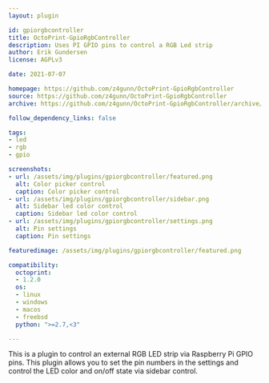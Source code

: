 ```yaml
---
layout: plugin

id: gpiorgbcontroller
title: OctoPrint-GpioRgbController
description: Uses PI GPIO pins to control a RGB Led strip
author: Erik Gundersen
license: AGPLv3

date: 2021-07-07

homepage: https://github.com/z4gunn/OctoPrint-GpioRgbController
source: https://github.com/z4gunn/OctoPrint-GpioRgbController
archive: https://github.com/z4gunn/OctoPrint-GpioRgbController/archive/master.zip

follow_dependency_links: false

tags:
- led
- rgb
- gpio

screenshots:
- url: /assets/img/plugins/gpiorgbcontroller/featured.png
  alt: Color picker control
  caption: Color picker control
- url: /assets/img/plugins/gpiorgbcontroller/sidebar.png
  alt: Sidebar led color control
  caption: Sidebar led color control
- url: /assets/img/plugins/gpiorgbcontroller/settings.png
  alt: Pin settings
  caption: Pin settings

featuredimage: /assets/img/plugins/gpiorgbcontroller/featured.png

compatibility:
  octoprint:
  - 1.2.0
  os:
  - linux
  - windows
  - macos
  - freebsd
  python: ">=2.7,<3"

---
```


This is a plugin to control an external RGB LED strip via Raspberry Pi GPIO pins.  This plugin allows you to set the pin numbers in the settings and control the LED color and on/off state via sidebar control.
